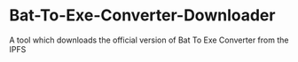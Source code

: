 # Bat-To-Exe-Converter-Downloader
A tool which downloads the official version of Bat To Exe Converter from the IPFS
